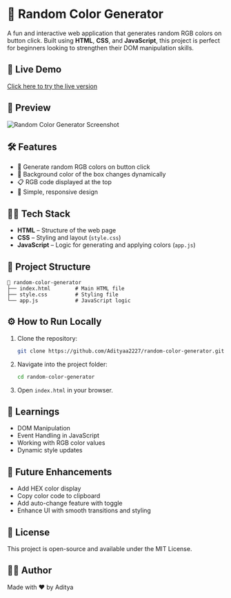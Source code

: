 # 🎨 Random Color Generator

A fun and interactive web application that generates random RGB colors on button click. Built using **HTML**, **CSS**, and **JavaScript**, this project is perfect for beginners looking to strengthen their DOM manipulation skills.

## 🚀 Live Demo

<a href="https://adityaa2227.github.io/random-color-generator/" target="_blank" rel="noopener noreferrer">Click here to try the live version</a>
 <!-- Replace with your actual hosted link -->

## 📸 Preview

<!-- Optional: Add a screenshot -->
![Random Color Generator Screenshot](screenshot.png)

## 🛠️ Features

- 🎲 Generate random RGB colors on button click  
- 🎨 Background color of the box changes dynamically  
- 📋 RGB code displayed at the top  
- 📱 Simple, responsive design

## 🧑‍💻 Tech Stack

- **HTML** – Structure of the web page  
- **CSS** – Styling and layout (`style.css`)  
- **JavaScript** – Logic for generating and applying colors (`app.js`)

## 📂 Project Structure

```
📁 random-color-generator  
├── index.html        # Main HTML file  
├── style.css         # Styling file  
└── app.js            # JavaScript logic
```

## ⚙️ How to Run Locally

1. Clone the repository:
   ```bash
   git clone https://github.com/Adityaa2227/random-color-generator.git
   ```

2. Navigate into the project folder:
   ```bash
   cd random-color-generator
   ```

3. Open `index.html` in your browser.

## 🧠 Learnings

- DOM Manipulation  
- Event Handling in JavaScript  
- Working with RGB color values  
- Dynamic style updates

## 📌 Future Enhancements

- Add HEX color display  
- Copy color code to clipboard  
- Add auto-change feature with toggle  
- Enhance UI with smooth transitions and styling

## 📄 License

This project is open-source and available under the MIT License.

## 🙋‍♂️ Author

Made with ❤️ by Aditya
